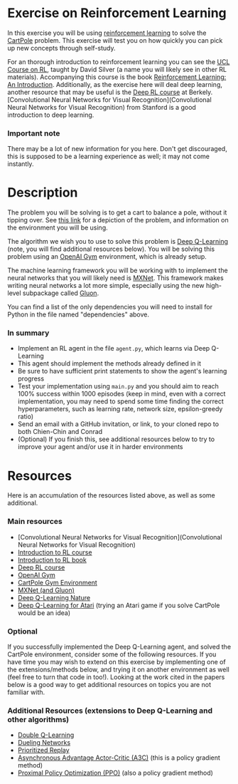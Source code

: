 # Exercise on Reinforcement Learning
In this exercise you will be using [reinforcement learning](https://en.wikipedia.org/wiki/Reinforcement_learning)
to solve the [CartPole](https://gym.openai.com/envs/CartPole-v0/) problem.
This exercise will test you on how quickly you can pick up new concepts through self-study.

For an thorough introduction to reinforcement learning you can see the 
[UCL Course on RL](http://www0.cs.ucl.ac.uk/staff/d.silver/web/Teaching.html),
taught by David Silver (a name you will likely see in other RL materials). Accompanying this
course is the book [Reinforcement Learning: An Introduction](http://incompleteideas.net/book/the-book-2nd.html).
Additionally, as the exercise here will deal deep learning, another resource that may be useful
is the [Deep RL course](http://rll.berkeley.edu/deeprlcourse/) at Berkely.
[Convolutional Neural Networks for Visual Recognition](Convolutional Neural Networks for Visual Recognition) 
from Stanford is a good introduction to deep learning.

### Important note
There may be a lot of new information for you here. Don't get discouraged, this is supposed
to be a learning experience as well; it may not come instantly.

# Description
The problem you will be solving is to get a cart to balance a pole, without it
tipping over. See [this link](https://gym.openai.com/envs/CartPole-v0/) for
a depiction of the problem, and information on the environment you will be using.

The algorithm we wish you to use to solve this problem is [Deep Q-Learning](http://www.davidqiu.com:8888/research/nature14236.pdf) (note,
you will find additional resources below). You will be solving this problem using an [OpenAI Gym](https://gym.openai.com/) environment,
which is already setup.

The machine learning framework you will be working with to implement the neural networks that you will likely
need is [MXNet](https://mxnet.incubator.apache.org/). This framework makes writing neural networks a lot
more simple, especially using the new high-level subpackage called [Gluon](https://mxnet.incubator.apache.org/gluon/index.html).

You can find a list of the only dependencies you will need to install for Python in the file named "dependencies" above.

### In summary
- Implement an RL agent in the file `agent.py`, which learns via Deep Q-Learning
- This agent should implement the methods already defined in it
- Be sure to have sufficient print statements to show the agent's learning progress
- Test your implementation using `main.py` and you should aim to reach 100% success within 1000 episodes (keep in mind, even with a correct
implementation, you may need to spend some time finding the correct hyperparameters, such as learning rate, network size, epsilon-greedy ratio)
- Send an email with a GitHub invitation, or link, to your cloned repo to both Chien-Chin and Conrad
- (Optional) If you finish this, see additional resources below to try to improve your agent and/or use it in harder environments


# Resources
Here is an accumulation of the resources listed above, as well as some additional.

### Main resources
- [Convolutional Neural Networks for Visual Recognition](Convolutional Neural Networks for Visual Recognition)
- [Introduction to RL course](http://www0.cs.ucl.ac.uk/staff/d.silver/web/Teaching.html)
- [Introduction to RL book](http://incompleteideas.net/book/the-book-2nd.html)
- [Deep RL course](http://rll.berkeley.edu/deeprlcourse/)
- [OpenAI Gym](https://gym.openai.com/)
- [CartPole Gym Environment](https://gym.openai.com/envs/CartPole-v0/)
- [MXNet (and Gluon)](https://mxnet.incubator.apache.org/)
- [Deep Q-Learning Nature](http://www.davidqiu.com:8888/research/nature14236.pdf)
- [Deep Q-Learning for Atari](https://arxiv.org/abs/1312.5602) (trying an Atari game if you solve CartPole would be an idea)

### Optional
If you successfully implemented the Deep Q-Learning agent, and solved the CartPole environment, consider some
of the following resources. If you have time you may wish to extend on this exercise by implementing one of the extensions/methods below, and
trying it on another environment as well (feel free to turn that code in too!). Looking at the work cited in the papers below
is a good way to get additional resources on topics you are not familiar with.

### Additional Resources (extensions to Deep Q-Learning and other algorithms)
- [Double Q-Learning](https://arxiv.org/abs/1509.06461)
- [Dueling Networks](https://arxiv.org/abs/1511.06581)
- [Prioritized Replay](https://arxiv.org/abs/1511.05952)
- [Asynchronous Advantage Actor-Critic (A3C)](https://arxiv.org/abs/1602.01783) (this is a policy gradient method)
- [Proximal Policy Optimization (PPO)](https://arxiv.org/abs/1707.06347) (also a policy gradient method)
